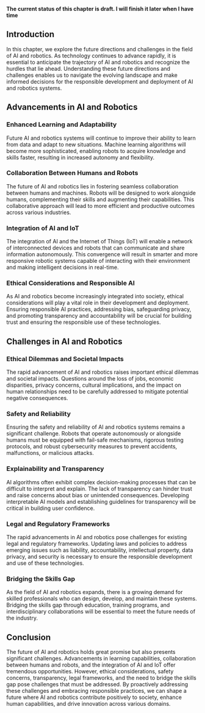 **The current status of this chapter is draft. I will finish it later when I have time**

Introduction
------------

In this chapter, we explore the future directions and challenges in the field of AI and robotics. As technology continues to advance rapidly, it is essential to anticipate the trajectory of AI and robotics and recognize the hurdles that lie ahead. Understanding these future directions and challenges enables us to navigate the evolving landscape and make informed decisions for the responsible development and deployment of AI and robotics systems.

Advancements in AI and Robotics
-------------------------------

### Enhanced Learning and Adaptability

Future AI and robotics systems will continue to improve their ability to learn from data and adapt to new situations. Machine learning algorithms will become more sophisticated, enabling robots to acquire knowledge and skills faster, resulting in increased autonomy and flexibility.

### Collaboration Between Humans and Robots

The future of AI and robotics lies in fostering seamless collaboration between humans and machines. Robots will be designed to work alongside humans, complementing their skills and augmenting their capabilities. This collaborative approach will lead to more efficient and productive outcomes across various industries.

### Integration of AI and IoT

The integration of AI and the Internet of Things (IoT) will enable a network of interconnected devices and robots that can communicate and share information autonomously. This convergence will result in smarter and more responsive robotic systems capable of interacting with their environment and making intelligent decisions in real-time.

### Ethical Considerations and Responsible AI

As AI and robotics become increasingly integrated into society, ethical considerations will play a vital role in their development and deployment. Ensuring responsible AI practices, addressing bias, safeguarding privacy, and promoting transparency and accountability will be crucial for building trust and ensuring the responsible use of these technologies.

Challenges in AI and Robotics
-----------------------------

### Ethical Dilemmas and Societal Impacts

The rapid advancement of AI and robotics raises important ethical dilemmas and societal impacts. Questions around the loss of jobs, economic disparities, privacy concerns, cultural implications, and the impact on human relationships need to be carefully addressed to mitigate potential negative consequences.

### Safety and Reliability

Ensuring the safety and reliability of AI and robotics systems remains a significant challenge. Robots that operate autonomously or alongside humans must be equipped with fail-safe mechanisms, rigorous testing protocols, and robust cybersecurity measures to prevent accidents, malfunctions, or malicious attacks.

### Explainability and Transparency

AI algorithms often exhibit complex decision-making processes that can be difficult to interpret and explain. The lack of transparency can hinder trust and raise concerns about bias or unintended consequences. Developing interpretable AI models and establishing guidelines for transparency will be critical in building user confidence.

### Legal and Regulatory Frameworks

The rapid advancements in AI and robotics pose challenges for existing legal and regulatory frameworks. Updating laws and policies to address emerging issues such as liability, accountability, intellectual property, data privacy, and security is necessary to ensure the responsible development and use of these technologies.

### Bridging the Skills Gap

As the field of AI and robotics expands, there is a growing demand for skilled professionals who can design, develop, and maintain these systems. Bridging the skills gap through education, training programs, and interdisciplinary collaborations will be essential to meet the future needs of the industry.

Conclusion
----------

The future of AI and robotics holds great promise but also presents significant challenges. Advancements in learning capabilities, collaboration between humans and robots, and the integration of AI and IoT offer tremendous opportunities. However, ethical considerations, safety concerns, transparency, legal frameworks, and the need to bridge the skills gap pose challenges that must be addressed. By proactively addressing these challenges and embracing responsible practices, we can shape a future where AI and robotics contribute positively to society, enhance human capabilities, and drive innovation across various domains.
